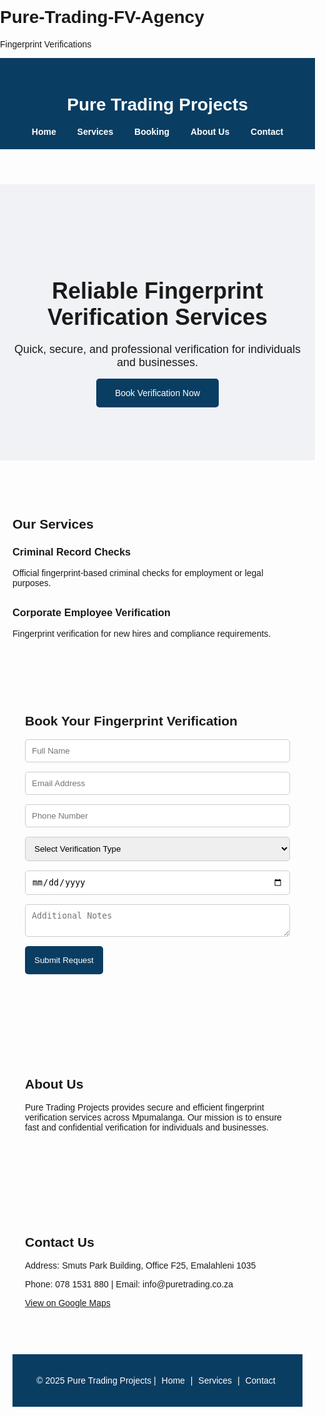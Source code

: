 # Pure-Trading-FV-Agency
Fingerprint Verifications
<html lang="en">
<head>
<meta charset="UTF-8">
<meta name="viewport" content="width=device-width, initial-scale=1.0">
<title>Pure Trading Projects - Fingerprint Verification</title>
<style>
body { font-family: Arial, sans-serif; margin: 0; padding: 0; }
header { background-color: #0a3d62; color: white; padding: 20px; text-align: center; }
nav { text-align: center; margin-top: 10px; }
nav a { margin: 0 15px; color: white; text-decoration: none; font-weight: bold; }
section { padding: 60px 20px; }
.hero { background-color: #f1f2f6; text-align: center; padding: 100px 20px; }
.hero h1 { font-size: 36px; margin-bottom: 20px; }
.hero p { font-size: 18px; margin-bottom: 30px; }
.btn { background-color: #0a3d62; color: white; padding: 15px 30px; text-decoration: none; border-radius: 5px; }
.services, .about, .contact { max-width: 800px; margin: 0 auto; }
.service-item { margin-bottom: 30px; }
form input, form select, form textarea { width: 100%; padding: 10px; margin-bottom: 15px; border: 1px solid #ccc; border-radius: 5px; }
form button { background-color: #0a3d62; color: white; padding: 15px; border: none; border-radius: 5px; cursor: pointer; }
footer { background-color: #0a3d62; color: white; text-align: center; padding: 20px; }
footer a { color: white; text-decoration: none; margin: 0 5px; }
</style>
</head>
<body>


<header>
<h1>Pure Trading Projects</h1>
<nav>
<a href="#home">Home</a>
<a href="#services">Services</a>
<a href="#booking">Booking</a>
<a href="#about">About Us</a>
<a href="#contact">Contact</a>
</nav>
</header>


<section id="home" class="hero">
<h1>Reliable Fingerprint Verification Services</h1>
<p>Quick, secure, and professional verification for individuals and businesses.</p>
<a href="#booking" class="btn">Book Verification Now</a>
</section>


<section id="services" class="services">
<h2>Our Services</h2>
<div class="service-item">
<h3>Criminal Record Checks</h3>
<p>Official fingerprint-based criminal checks for employment or legal purposes.</p>
</div>
<div class="service-item">
<h3>Corporate Employee Verification</h3>
<p>Fingerprint verification for new hires and compliance requirements.</p>
</div>
<div class="service-item">
<section id="booking" class="booking">
<h2>Book Your Fingerprint Verification</h2>
<form>
<input type="text" placeholder="Full Name" required>
<input type="email" placeholder="Email Address" required>
<input type="tel" placeholder="Phone Number" required>
<select required>
<option value="">Select Verification Type</option>
<option value="criminal">Criminal Record Check</option>
<option value="corporate">Corporate Employee Verification</option>
<option value="individual">Background Check for Individual</option>
</select>
<input type="date" required>
<textarea placeholder="Additional Notes"></textarea>
<button type="submit">Submit Request</button>
</form>
</section>


<section id="about" class="about">
<h2>About Us</h2>
<p>Pure Trading Projects provides secure and efficient fingerprint verification services across Mpumalanga. Our mission is to ensure fast and confidential verification for individuals and businesses.</p>
</section>


<section id="contact" class="contact">
<h2>Contact Us</h2>
<p>Address: Smuts Park Building, Office F25, Emalahleni 1035</p>
<p>Phone: 078 1531 880 | Email: info@puretrading.co.za</p>
<p><a href="https://goo.gl/maps/your-google-map-link" target="_blank">View on Google Maps</a></p>
</section>


<footer>
<p>&copy; 2025 Pure Trading Projects | <a href="#home">Home</a> | <a href="#services">Services</a> | <a href="#contact">Contact</a></p>
</footer>


</body>
</html>
